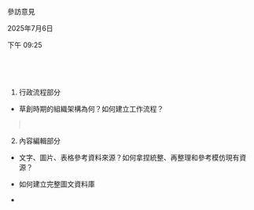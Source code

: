 參訪意見

2025年7月6日

下午 09:25

 

 

1.  行政流程部分

- 草創時期的組織架構為何？如何建立工作流程？

>  

2.  內容編輯部分

- 文字、圖片、表格參考資料來源？如何拿捏統整、再整理和參考模仿現有資源？

- 如何建立完整圖文資料庫

-  

 
